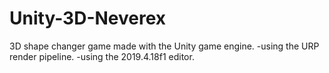 # Unity-3D-Neverex
3D shape changer game made with the Unity game engine.
-using the URP render pipeline.
-using the 2019.4.18f1 editor.
